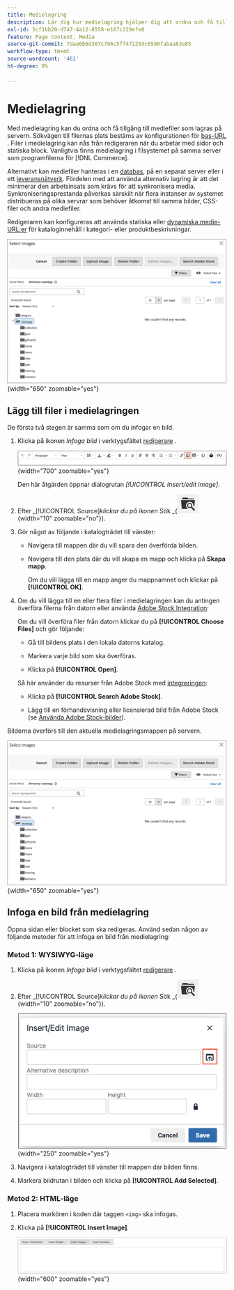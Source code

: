 ```yaml
---
title: Medielagring
description: Lär dig hur medielagring hjälper dig att ordna och få tillgång till Commerce mediefiler som lagras på servern.
exl-id: 5cf1bb20-d747-4a12-8558-e167c229efe8
feature: Page Content, Media
source-git-commit: 7dae6b6d387c796c5ff472293c6590fabaa83e85
workflow-type: tm+mt
source-wordcount: '461'
ht-degree: 0%

---
```


# Medielagring

Med medielagring kan du ordna och få tillgång till mediefiler som lagras på servern. Sökvägen till filernas plats bestäms av konfigurationen för [bas-URL](../stores-purchase/store-urls.md) . Filer i medielagring kan nås från redigeraren när du arbetar med sidor och statiska block. Vanligtvis finns medielagring i filsystemet på samma server som programfilerna för [!DNL Commerce].

Alternativt kan mediefiler hanteras i en [databas](media-storage-database.md), på en separat server eller i ett [leveransnätverk](media-storage-content-delivery-network.md). Fördelen med att använda alternativ lagring är att det minimerar den arbetsinsats som krävs för att synkronisera media. Synkroniseringsprestanda påverkas särskilt när flera instanser av systemet distribueras på olika servrar som behöver åtkomst till samma bilder, CSS-filer och andra mediefiler.

Redigeraren kan konfigureras att använda statiska eller [dynamiska medie-URL:er](../catalog/catalog-urls.md#configure-catalog-media-url-format) för kataloginnehåll i kategori- eller produktbeskrivningar.

![[!DNL Commerce] medielagring](./assets/media-storage.png){width="650" zoomable="yes"}

## Lägg till filer i medielagringen

De första två stegen är samma som om du infogar en bild.

1. Klicka på ikonen _Infoga bild_ i verktygsfältet [redigerare](editor.md) .

   ![Ikonen Infoga bild](./assets/editor-toolbar-image-button.png){width="700" zoomable="yes"}

   Den här åtgärden öppnar dialogrutan _[!UICONTROL Insert/edit image]_.

1. Efter _[!UICONTROL Source]_klickar du på ikonen_ Sök _(![ikonen Sök](./assets/media-gallery-icon-browse.png){width="10" zoomable="no"}).

1. Gör något av följande i katalogträdet till vänster:

   - Navigera till mappen där du vill spara den överförda bilden.

   - Navigera till den plats där du vill skapa en mapp och klicka på **Skapa mapp**.

     Om du vill lägga till en mapp anger du mappnamnet och klickar på **[!UICONTROL OK]**.

1. Om du vill lägga till en eller flera filer i medielagringen kan du antingen överföra filerna från datorn eller använda [Adobe Stock Integration](adobe-stock.md):

   Om du vill överföra filer från datorn klickar du på **[!UICONTROL Choose Files]** och gör följande:

   - Gå till bildens plats i den lokala datorns katalog.

   - Markera varje bild som ska överföras.

   - Klicka på **[!UICONTROL Open]**.

   Så här använder du resurser från Adobe Stock med [integreringen](adobe-stock.md):

   - Klicka på **[!UICONTROL Search Adobe Stock]**.

   - Lägg till en förhandsvisning eller licensierad bild från Adobe Stock (se [Använda Adobe Stock-bilder](adobe-stock-manage.md)).

Bilderna överförs till den aktuella medielagringsmappen på servern.

![[!DNL Commerce] medielagring](./assets/media-storage.png){width="650" zoomable="yes"}

## Infoga en bild från medielagring

Öppna sidan eller blocket som ska redigeras. Använd sedan någon av följande metoder för att infoga en bild från medielagring:

### Metod 1: WYSIWYG-läge

1. Klicka på ikonen _Infoga bild_ i verktygsfältet [redigerare](editor.md) .

1. Efter _[!UICONTROL Source]_klickar du på ikonen_ Sök _(![ikonen Sök](./assets/media-gallery-icon-browse.png){width="10" zoomable="no"}).

   ![Markera sökikonen](./assets/editor-dialog-insert-image.png){width="250" zoomable="yes"}

1. Navigera i katalogträdet till vänster till mappen där bilden finns.

1. Markera bildrutan i bilden och klicka på **[!UICONTROL Add Selected]**.

### Metod 2: HTML-läge

1. Placera markören i koden där taggen `<img>` ska infogas.

1. Klicka på **[!UICONTROL Insert Image]**.

   ![Infoga bild (HTML-läge)](./assets/editor-html-mode-insert-image.png){width="600" zoomable="yes"}
